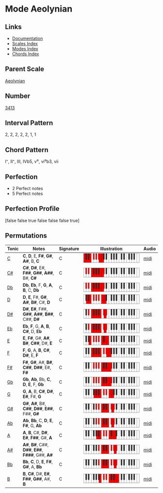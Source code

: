 # Mode Aeolynian

## Links

- [Documentation](README.md)
- [Scales Index](Scales.md)
- [Modes Index](Modes.md)
- [Chords Index](Chords.md)

## Parent Scale

[Aeolynian](ScaleAeolynian.md)

## Number

[3413](https://ianring.com/musictheory/scales/3413)

## Interval Pattern

2, 2, 2, 2, 2, 1, 1

## Chord Pattern

I⁺, II⁺, III, IVb5, v⁰, vi⁰b3, vii

## Perfection

- 2 Perfect notes
- 5 Perfect notes

## Perfection Profile

[false false true false false false true]

## Permutations

| Tonic | Notes | Signature | Illustration | Audio |
|-------|-------|-----------|--------------|-------|
| [C](ModeCNaturalAeolynian.md) | **C**, **D**, E, **F#**, **G#**, **A#**, B, **C** | C | ![CNaturalAeolynian](ModeCNaturalAeolynian.png) | [midi](https://github.com/edipermadi/music/blob/main/docs/ModeCNaturalAeolynian.mid?raw=true) |
| [C#](ModeCSharpAeolynian.md) | **C#**, **D#**, E#, **F##**, **G##**, **A##**, B#, **C#** | C | ![CSharpAeolynian](ModeCSharpAeolynian.png) | [midi](https://github.com/edipermadi/music/blob/main/docs/ModeCSharpAeolynian.mid?raw=true) |
| [Db](ModeDFlatAeolynian.md) | **Db**, **Eb**, F, **G**, **A**, **B**, C, **Db** | C | ![DFlatAeolynian](ModeDFlatAeolynian.png) | [midi](https://github.com/edipermadi/music/blob/main/docs/ModeDFlatAeolynian.mid?raw=true) |
| [D](ModeDNaturalAeolynian.md) | **D**, **E**, F#, **G#**, **A#**, **B#**, C#, **D** | C | ![DNaturalAeolynian](ModeDNaturalAeolynian.png) | [midi](https://github.com/edipermadi/music/blob/main/docs/ModeDNaturalAeolynian.mid?raw=true) |
| [D#](ModeDSharpAeolynian.md) | **D#**, **E#**, F##, **G##**, **A##**, **B##**, C##, **D#** | C | ![DSharpAeolynian](ModeDSharpAeolynian.png) | [midi](https://github.com/edipermadi/music/blob/main/docs/ModeDSharpAeolynian.mid?raw=true) |
| [Eb](ModeEFlatAeolynian.md) | **Eb**, **F**, G, **A**, **B**, **C#**, D, **Eb** | C | ![EFlatAeolynian](ModeEFlatAeolynian.png) | [midi](https://github.com/edipermadi/music/blob/main/docs/ModeEFlatAeolynian.mid?raw=true) |
| [E](ModeENaturalAeolynian.md) | **E**, **F#**, G#, **A#**, **B#**, **C##**, D#, **E** | C | ![ENaturalAeolynian](ModeENaturalAeolynian.png) | [midi](https://github.com/edipermadi/music/blob/main/docs/ModeENaturalAeolynian.mid?raw=true) |
| [F](ModeFNaturalAeolynian.md) | **F**, **G**, A, **B**, **C#**, **D#**, E, **F** | C | ![FNaturalAeolynian](ModeFNaturalAeolynian.png) | [midi](https://github.com/edipermadi/music/blob/main/docs/ModeFNaturalAeolynian.mid?raw=true) |
| [F#](ModeFSharpAeolynian.md) | **F#**, **G#**, A#, **B#**, **C##**, **D##**, E#, **F#** | C | ![FSharpAeolynian](ModeFSharpAeolynian.png) | [midi](https://github.com/edipermadi/music/blob/main/docs/ModeFSharpAeolynian.mid?raw=true) |
| [Gb](ModeGFlatAeolynian.md) | **Gb**, **Ab**, Bb, **C**, **D**, **E**, F, **Gb** | C | ![GFlatAeolynian](ModeGFlatAeolynian.png) | [midi](https://github.com/edipermadi/music/blob/main/docs/ModeGFlatAeolynian.mid?raw=true) |
| [G](ModeGNaturalAeolynian.md) | **G**, **A**, B, **C#**, **D#**, **E#**, F#, **G** | C | ![GNaturalAeolynian](ModeGNaturalAeolynian.png) | [midi](https://github.com/edipermadi/music/blob/main/docs/ModeGNaturalAeolynian.mid?raw=true) |
| [G#](ModeGSharpAeolynian.md) | **G#**, **A#**, B#, **C##**, **D##**, **E##**, F##, **G#** | C | ![GSharpAeolynian](ModeGSharpAeolynian.png) | [midi](https://github.com/edipermadi/music/blob/main/docs/ModeGSharpAeolynian.mid?raw=true) |
| [Ab](ModeAFlatAeolynian.md) | **Ab**, **Bb**, C, **D**, **E**, **F#**, G, **Ab** | C | ![AFlatAeolynian](ModeAFlatAeolynian.png) | [midi](https://github.com/edipermadi/music/blob/main/docs/ModeAFlatAeolynian.mid?raw=true) |
| [A](ModeANaturalAeolynian.md) | **A**, **B**, C#, **D#**, **E#**, **F##**, G#, **A** | C | ![ANaturalAeolynian](ModeANaturalAeolynian.png) | [midi](https://github.com/edipermadi/music/blob/main/docs/ModeANaturalAeolynian.mid?raw=true) |
| [A#](ModeASharpAeolynian.md) | **A#**, **B#**, C##, **D##**, **E##**, **F###**, G##, **A#** | C | ![ASharpAeolynian](ModeASharpAeolynian.png) | [midi](https://github.com/edipermadi/music/blob/main/docs/ModeASharpAeolynian.mid?raw=true) |
| [Bb](ModeBFlatAeolynian.md) | **Bb**, **C**, D, **E**, **F#**, **G#**, A, **Bb** | C | ![BFlatAeolynian](ModeBFlatAeolynian.png) | [midi](https://github.com/edipermadi/music/blob/main/docs/ModeBFlatAeolynian.mid?raw=true) |
| [B](ModeBNaturalAeolynian.md) | **B**, **C#**, D#, **E#**, **F##**, **G##**, A#, **B** | C | ![BNaturalAeolynian](ModeBNaturalAeolynian.png) | [midi](https://github.com/edipermadi/music/blob/main/docs/ModeBNaturalAeolynian.mid?raw=true) |
